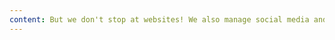 ```yaml
---
content: But we don't stop at websites! We also manage social media and create captivating content that gets people talking. Imagine eye-catching reels and share-worthy memes that skyrocket your engagement and turn followers into fans.
---
```

